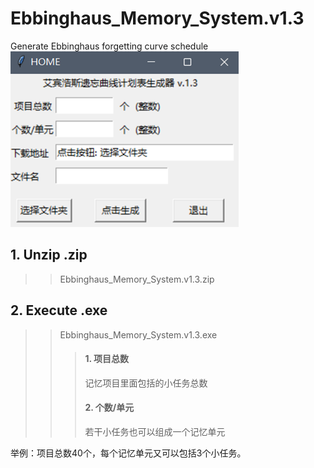# Ebbinghaus_Memory_System.v1.3
Generate Ebbinghaus forgetting curve schedule
![HOME.png](https://github.com/liushuqing506/Ebbinghaus_Memory_System.v1.3/blob/main/img/HOME.png)
## 1. Unzip .zip
>>Ebbinghaus_Memory_System.v1.3.zip
## 2. Execute .exe
>>Ebbinghaus_Memory_System.v1.3.exe
>>>#### 1. 项目总数
>>>记忆项目里面包括的小任务总数
>>>#### 2. 个数/单元
>>>若干小任务也可以组成一个记忆单元<br>

举例：项目总数40个，每个记忆单元又可以包括3个小任务。

